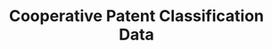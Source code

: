 ---
bigquery: https://console.cloud.google.com/bigquery?p=patents-public-data&d=cpc&page=dataset
citation: '“Cooperative Patent Classification” by the EPO and USPTO, for public use. '
contributors: EPO, USPTO
cost: None
description: Cooperative Patent Classification Data contains the scheme and definitions
  of the Cooperative Patent Classification system for classifying patent documents.
  The CPC is the result of a partnership between the EPO and the USPTO in their joint
  effort to develop a common, internationally compatible classification system for
  technical documents, in particular patent publications, which will be used by both
  offices in the patent granting process
documentation: https://www.cooperativepatentclassification.org/cpcSchemeAndDefinitions
last_edit: 04/07/2022, 09:44:11
location: https://www.cooperativepatentclassification.org/index
maintained_by: USPTO, EPO
schema_fields:
- title_full
- childGroups
- ipc_concordant
- notAllocatable
- glossary
- symbol
- parents
- not_allocatable
- limiting_references
- status
- applicationReferences
- additional_only
- level
- informative_references
- children
- synonyms
- definition
- sizeCache
- date_revised
- titlePart
- dateRevised
- ipcConcordant
- residualReferences
- breakdownCode
- application_references
- informativeReferences
- titleFull
- residual_references
- breakdown_code
- child_groups
- title_part
- limitingReferences
shortname: cooperative_patent_classification
tags:
- patents
- science
title: Cooperative Patent Classification Data
uuid: 984374a7-16e9-4b35-9445-458daceb01bf
---